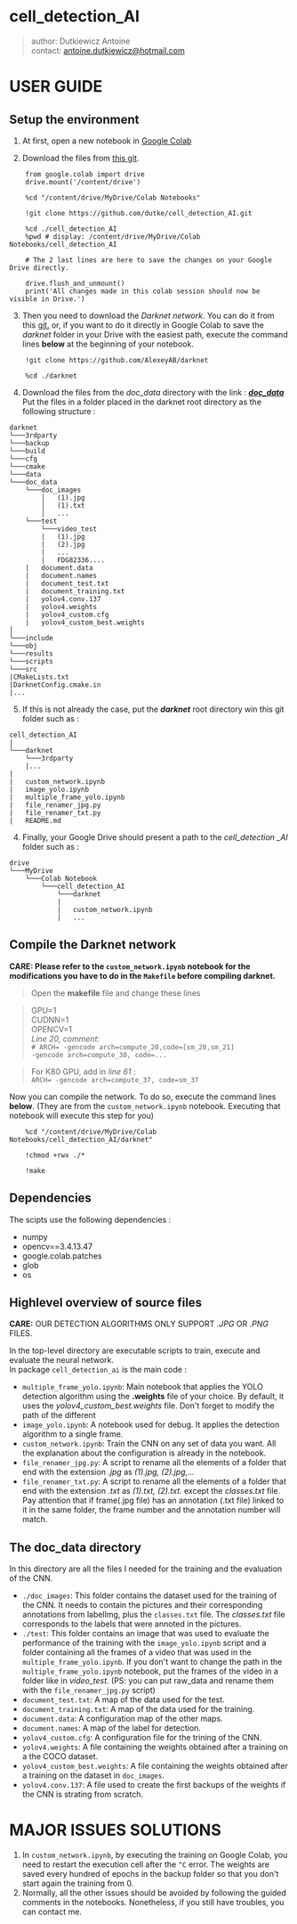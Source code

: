 # cell_detection_AI

>author: Dutkiewicz Antoine <br>
>contact: antoine.dutkiewicz@hotmail.com

# **USER GUIDE**
## Setup the environment
  
  
1. At first, open a new notebook in [Google Colab](https://colab.research.google.com/)

2. Download the files from [this git](https://github.com/dutke/cell_detection_AI.git).  
```
    from google.colab import drive
    drive.mount('/content/drive')

    %cd "/content/drive/MyDrive/Colab Notebooks"

    !git clone https://github.com/dutke/cell_detection_AI.git
    
    %cd ./cell_detection_AI
    %pwd # display: /content/drive/MyDrive/Colab Notebooks/cell_detection_AI
    
    # The 2 last lines are here to save the changes on your Google Drive directly.
    
    drive.flush_and_unmount()
    print('All changes made in this colab session should now be visible in Drive.')
```

3. Then you need to download the *Darknet network*. You can do it from this [git.](https://github.com/AlexeyAB/darknet) or,  if you want to do it directly in Google Colab to save the *darknet* folder in your Drive with the easiest path, execute the command lines **below** at the beginning of your notebook. 

```   
    !git clone https://github.com/AlexeyAB/darknet
    
    %cd ./darknet
```

4. Download the files from the *doc_data* directory with the link : [***doc_data***](https://drive.google.com/drive/folders/1CN0wtB8tAOkvwMoFn3bnV_cpa7my7MFb?usp=sharing) \
Put the files in a folder placed in the darknet root directory as the following structure :
```
darknet
└───3rdparty
└───backup  
└───build
└───cfg
└───cmake
└───data
└───doc_data
    └───doc_images
        │   (1).jpg
        │   (1).txt
        │   ...
    └───test
        └───video_test
        |   (1).jpg
        |   (2).jpg
        |   ...
        |   FDG82336....
    |   document.data
    |   document.names
    |   document_test.txt
    |   document_training.txt
    |   yolov4.conv.137
    |   yolov4.weights
    |   yolov4_custom.cfg
    |   yolov4_custom_best.weights
│   
└───include
└───obj
└───results
└───scripts
└───src
|CMakeLists.txt
|DarknetConfig.cmake.in
|...

```

5. If this is not already the case, put the ***darknet*** root directory win this git folder such as : 
```
cell_detection_AI
|
└───darknet
    └───3rdparty
    |...
|
|   custom_network.ipynb
|   image_yolo.ipynb
|   multiple_frame_yolo.ipynb
|   file_renamer_jpg.py
|   file_renamer_txt.py
|   README.md

```

4. Finally, your Google Drive should present a path to the *cell_detection _AI* folder such as :

```
drive
└───MyDrive
    └───Colab Notebook
        └───cell_detection_AI
            └───darknet
            |
            |   custom_network.ipynb
            |   ...

```

## Compile the Darknet network

**CARE: Please refer to the `custom_network.ipynb` notebook for the modifications you have to do in the `Makefile` before compiling darknet.**


> Open the **makefile** file and change these lines

> GPU=1 <br>
> CUDNN=1 <br>
> OPENCV=1 <br> 
> *Line 20, comment*: <br>
> `# ARCH= -gencode arch=compute_20,code=[sm_20,sm_21]` <br>
          `-gencode arch=compute_30, code=...` <br>

> For K80 GPU, add in *line 61* :<br>
> `ARCH= -gencode arch=compute_37, code=sm_37`



Now you can compile the network. To do so, execute the command lines **below**. (They are from the `custom_network.ipynb` notebook. Executing that notebook will execute this step for you) 

```   
    %cd "/content/drive/MyDrive/Colab Notebooks/cell_detection_AI/darknet"
    
    !chmod +rwx ./*
    
    !make
```

## Dependencies

The scipts use the following dependencies : 
- numpy 
- opencv==3.4.13.47
- google.colab.patches
- glob
- os

## Highlevel overview of source files

**CARE:** OUR DETECTION ALGORITHMS ONLY SUPPORT *.JPG* OR *.PNG* FILES.

In the top-level directory are executable scripts to train, execute and evaluate the neural network. \
In package `cell_detection_ai` is the main code : 

- `multiple_frame_yolo.ipynb`: Main notebook that applies the YOLO detection algorithm using the **.weights** file of your choice. By default, it uses the *yolov4_custom_best.weights* file. Don't forget to modify the path of the different 
- `image_yolo.ipynb`: A notebook used for debug. It applies the detection algorithm to a single frame. 
- `custom_network.ipynb`: Train the CNN on any set of data you want. All the explanation about the configuration is already in the notebook.
- `file_renamer_jpg.py`: A script to rename all the elements of a folder that end with the extension *.jpg* as *(1).jpg, (2).jpg,...*
- `file_renamer_txt.py`: A script to rename all the elements of a folder that end with the extension *.txt* as *(1).txt, (2).txt.* except the *classes.txt* file. Pay attention that if frame(.jpg file) has an annotation (.txt file) linked to it in the same folder, the frame number and the annotation number will match.


## The doc_data directory

In this directory are all the files I needed for the training and the evaluation of the CNN.

- `./doc_images`: This folder contains the dataset used for the training of the CNN. It needs to contain the pictures and their corresponding annotations from labelImg, plus the `classes.txt` file. The *classes.txt* file corresponds to the labels that were annoted in the pictures.
- `./test`: This folder contains an image that was used to evaluate the performance of the training with the `image_yolo.ipynb` script and a folder containing all the frames of a video that was used in the `multiple_frame_yolo.ipynb`. If you don't want to change the path in the `multiple_frame_yolo.ipynb` notebook, put the frames of the video in a folder like in *video_test*. (PS: you can put raw_data and rename them with the `file_renamer_jpg.py` script)
- `document_test.txt`: A map of the data used for the test.
- `document_training.txt`: A map of the data used for the training.
- `document.data`: A configuration map of the other maps.
- `document.names`: A map of the label for detection.
- `yolov4_custom.cfg`: A configuration file for the trining of the CNN.
- `yolov4.weights`: A file containing the weights obtained after a training on a the COCO dataset.
- `yolov4_custom_best.weights`: A file containing the weights obtained after a training on the dataset in `doc_images`.
- `yolov4.conv.137`: A file used to create the first backups of the weights if the CNN is strating from scratch. 



# **MAJOR ISSUES SOLUTIONS**

 1. In `custom_network.ipynb`, by executing the training on Google Colab, you need to restart the execution cell after the `^C` error. The weights are saved every hundred of epochs in the backup folder so that you don't start again the training from 0.
 2. Normally, all the other issues should be avoided by following the guided comments in the notebooks. Nonetheless, if you still have troubles, you can contact me.

